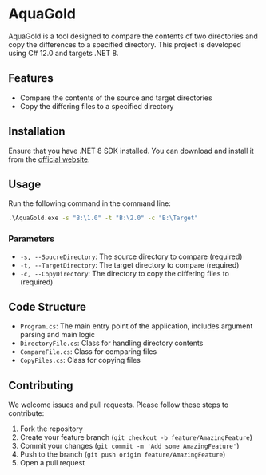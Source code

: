 ﻿# AquaGold

AquaGold is a tool designed to compare the contents of two directories and copy the differences to a specified directory. This project is developed using C# 12.0 and targets .NET 8.

## Features

- Compare the contents of the source and target directories
- Copy the differing files to a specified directory

## Installation

Ensure that you have .NET 8 SDK installed. You can download and install it from the [official website](https://dotnet.microsoft.com/download/dotnet/8.0).

## Usage

Run the following command in the command line:

```cmd
.\AquaGold.exe -s "B:\1.0" -t "B:\2.0" -c "B:\Target"
```

### Parameters

- `-s, --SoucreDirectory`: The source directory to compare (required)
- `-t, --TargetDirectory`: The target directory to compare (required)
- `-c, --CopyDirectory`: The directory to copy the differing files to (required)


## Code Structure

- `Program.cs`: The main entry point of the application, includes argument parsing and main logic
- `DirectoryFile.cs`: Class for handling directory contents
- `CompareFile.cs`: Class for comparing files
- `CopyFiles.cs`: Class for copying files

## Contributing

We welcome issues and pull requests. Please follow these steps to contribute:

1. Fork the repository
2. Create your feature branch (`git checkout -b feature/AmazingFeature`)
3. Commit your changes (`git commit -m 'Add some AmazingFeature'`)
4. Push to the branch (`git push origin feature/AmazingFeature`)
5. Open a pull request
